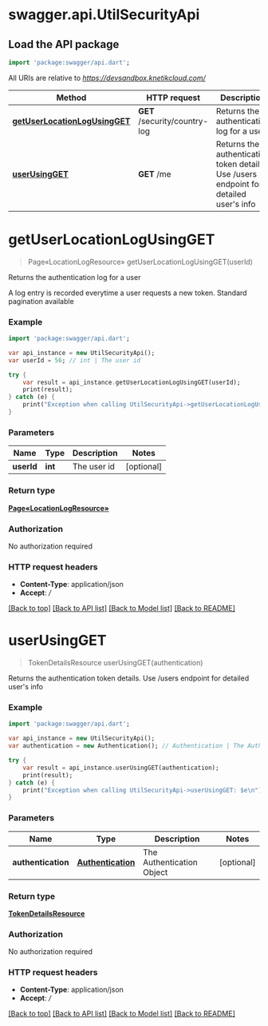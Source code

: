 # swagger.api.UtilSecurityApi

## Load the API package
```dart
import 'package:swagger/api.dart';
```

All URIs are relative to *https://devsandbox.knetikcloud.com/*

Method | HTTP request | Description
------------- | ------------- | -------------
[**getUserLocationLogUsingGET**](UtilSecurityApi.md#getUserLocationLogUsingGET) | **GET** /security/country-log | Returns the authentication log for a user
[**userUsingGET**](UtilSecurityApi.md#userUsingGET) | **GET** /me | Returns the authentication token details. Use /users endpoint for detailed user&#39;s info


# **getUserLocationLogUsingGET**
> Page«LocationLogResource» getUserLocationLogUsingGET(userId)

Returns the authentication log for a user

A log entry is recorded everytime a user requests a new token. Standard pagination available

### Example 
```dart
import 'package:swagger/api.dart';

var api_instance = new UtilSecurityApi();
var userId = 56; // int | The user id

try { 
    var result = api_instance.getUserLocationLogUsingGET(userId);
    print(result);
} catch (e) {
    print("Exception when calling UtilSecurityApi->getUserLocationLogUsingGET: $e\n");
}
```

### Parameters

Name | Type | Description  | Notes
------------- | ------------- | ------------- | -------------
 **userId** | **int**| The user id | [optional] 

### Return type

[**Page«LocationLogResource»**](Page«LocationLogResource».md)

### Authorization

No authorization required

### HTTP request headers

 - **Content-Type**: application/json
 - **Accept**: */*

[[Back to top]](#) [[Back to API list]](../README.md#documentation-for-api-endpoints) [[Back to Model list]](../README.md#documentation-for-models) [[Back to README]](../README.md)

# **userUsingGET**
> TokenDetailsResource userUsingGET(authentication)

Returns the authentication token details. Use /users endpoint for detailed user's info

### Example 
```dart
import 'package:swagger/api.dart';

var api_instance = new UtilSecurityApi();
var authentication = new Authentication(); // Authentication | The Authentication Object

try { 
    var result = api_instance.userUsingGET(authentication);
    print(result);
} catch (e) {
    print("Exception when calling UtilSecurityApi->userUsingGET: $e\n");
}
```

### Parameters

Name | Type | Description  | Notes
------------- | ------------- | ------------- | -------------
 **authentication** | [**Authentication**](Authentication.md)| The Authentication Object | [optional] 

### Return type

[**TokenDetailsResource**](TokenDetailsResource.md)

### Authorization

No authorization required

### HTTP request headers

 - **Content-Type**: application/json
 - **Accept**: */*

[[Back to top]](#) [[Back to API list]](../README.md#documentation-for-api-endpoints) [[Back to Model list]](../README.md#documentation-for-models) [[Back to README]](../README.md)

